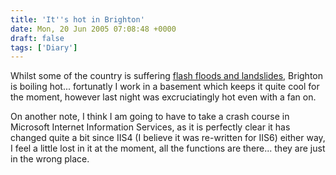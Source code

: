 ```yaml
---
title: 'It''s hot in Brighton'
date: Mon, 20 Jun 2005 07:08:48 +0000
draft: false
tags: ['Diary']
---
```


Whilst some of the country is suffering [flash floods and landslides](http://news.bbc.co.uk/1/hi/england/north_yorkshire/4109692.stm), Brighton is boiling hot... fortunatly I work in a basement which keeps it quite cool for the moment, however last night was excruciatingly hot even with a fan on. 

On another note, I think I am going to have to take a crash course in Microsoft Internet Information Services, as it is perfectly clear it has changed quite a bit since IIS4 (I believe it was re-written for IIS6) either way, I feel a little lost in it at the moment, all the functions are there... they are just in the wrong place.